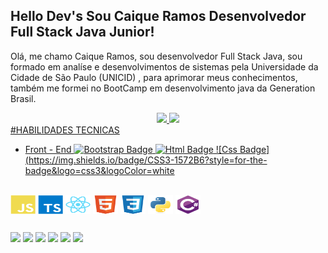 ## Hello Dev's Sou Caique Ramos Desenvolvedor Full Stack Java Junior!

Olá, me chamo Caique Ramos, sou desenvolvedor Full Stack Java, sou formado em analíse e desenvolvimentos de sistemas pela Universidade da Cidade de São Paulo (UNICID) , para aprimorar meus conhecimentos, também me formei no BootCamp em desenvolvimento java da Generation Brasil.

<div align="center">
  <a href="https://github.com/caiqueramos08">
  <img height="150em" src="https://github-readme-stats.vercel.app/api?username=caiqueramos08&show_icons=true&theme=red&include_all_commits=true&count_private=true"/>
  <img height="150em" src="https://github-readme-stats.vercel.app/api/top-langs/?username=caiqueramos08&layout=compact&langs_count=7&theme=red"/>
</div>
    #HABILIDADES TECNICAS
  
  - Front - End
  ![Bootstrap Badge](https://img.shields.io/badge/Bootstrap-563D7C?style=for-the-badge&logo=bootstrap&logoColor=white)
  ![Html Badge](https://img.shields.io/badge/HTML5-E34F26?style=for-the-badge&logo=html5&logoColor=white)
  ![Css Badge](https://img.shields.io/badge/CSS3-1572B6?style=for-the-badge&logo=css3&logoColor=white
  
  <div style="display: inline_block"><br>
  <img align="center" alt="Caco-Js" height="30" width="40" src="https://raw.githubusercontent.com/devicons/devicon/master/icons/javascript/javascript-plain.svg">
  <img align="center" alt="Caco-Ts" height="30" width="40" src="https://raw.githubusercontent.com/devicons/devicon/master/icons/typescript/typescript-plain.svg">
  <img align="center" alt="Caco-React" height="30" width="40" src="https://raw.githubusercontent.com/devicons/devicon/master/icons/react/react-original.svg">
  <img align="center" alt="Caco-HTML" height="30" width="40" src="https://raw.githubusercontent.com/devicons/devicon/master/icons/html5/html5-original.svg">
  <img align="center" alt="Caco-CSS" height="30" width="40" src="https://raw.githubusercontent.com/devicons/devicon/master/icons/css3/css3-original.svg">
  <img align="center" alt="Caco-Python" height="30" width="40" src="https://raw.githubusercontent.com/devicons/devicon/master/icons/python/python-original.svg">
  <img align="center" alt="Caco-Csharp" height="30" width="40" src="https://raw.githubusercontent.com/devicons/devicon/master/icons/csharp/csharp-original.svg">
 
</div>

  ##
  
 <div> 
  <a href="https://www.youtube.com/channel/UC_-uuuZbY0AAt9CViNzvc-Q" target="_blank"><img src="https://img.shields.io/badge/YouTube-FF0000?style=for-the-badge&logo=youtube&logoColor=white" target="_blank"></a>
  <a href="https://instagram.com/caco.8" target="_blank"><img src="https://img.shields.io/badge/-Instagram-%23E4405F?style=for-the-badge&logo=instagram&logoColor=white" target="_blank"></a>
 	<a href="https://github.com/caiqueramos08" target="_blank"><img src="https://img.shields.io/badge/GitHub-100000?style=for-the-badge&logo=github&logoColor=white"></a>
 <a href="https://discord.gg/P7B23q4E" target="_blank"><img src="https://img.shields.io/badge/Discord-7289DA?style=for-the-badge&logo=discord&logoColor=white" target="_blank"></a> 
  <a href = "mailto:caique_cerqueiraramos@hotmail.com"><img src="https://img.shields.io/badge/Microsoft_Outlook-0078D4?style=for-the-badge&logo=microsoft-outlook&logoColor=white" target="_blank"></a>
  <a href="https://www.linkedin.com/in/caique-ramos-b901ba157/" target="_blank"><img src="https://img.shields.io/badge/-LinkedIn-%230077B5?style=for-the-badge&logo=linkedin&logoColor=white" target="_blank"></a> 
   
   </div>
   
  
